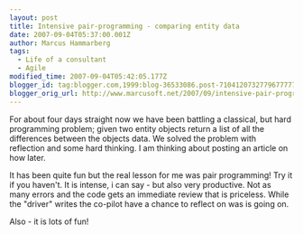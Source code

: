 ```yaml
---
layout: post
title: Intensive pair-programming - comparing entity data
date: 2007-09-04T05:37:00.001Z
author: Marcus Hammarberg
tags:
  - Life of a consultant
  - Agile
modified_time: 2007-09-04T05:42:05.177Z
blogger_id: tag:blogger.com,1999:blog-36533086.post-7104120732779677777
blogger_orig_url: http://www.marcusoft.net/2007/09/intensive-pair-programming-comparing.html
---
```


For about four days straight now we have been battling a
classical, but hard programming problem; given two entity objects return
a list of all the differences between the objects data. We solved the
problem with reflection and some hard thinking. I am thinking about
posting an article on how later.

It has been quite fun but the real lesson for me was pair programming!
Try it if you haven't. It is intense, i can say - but also very
productive. Not as many errors and the code gets an immediate
review that is priceless. While the "driver" writes the co-pilot have a
chance to reflect on was is going on.

Also - it is lots of fun!

